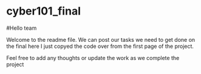# cyber101_final

#Hello team

Welcome to the readme file. We can post our tasks we need to get done on the final here
I just copyed the code over from the first page of the project. 

Feel free to add any thoughts or update the work as we complete the project

